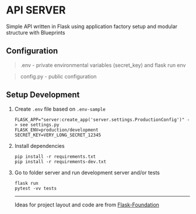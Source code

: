 # API SERVER

Simple API written in Flask using application factory setup and modular structure with Blueprints

## Configuration

> .env - private environmental variables (secret_key) and flask run env

> config.py - public configuration

## Setup Development

1. Create `.env` file based on `.env-sample`
    ```
    FLASK_APP="server:create_app('server.settings.ProductionConfig')" -> see settings.py
    FLASK_ENV=production/development
    SECRET_KEY=VERY_LONG_SECRET_12345
    ```

1. Install dependencies
    ```
    pip install -r requirements.txt
    pip install -r requirements-dev.txt
    ```
1. Go to folder server and run development server and/or tests
    ```
    flask run
    pytest -vv tests
    ```
    
    ---
    
    Ideas for project layout and code are from [Flask-Foundation](https://github.com/JackStouffer/Flask-Foundation)
